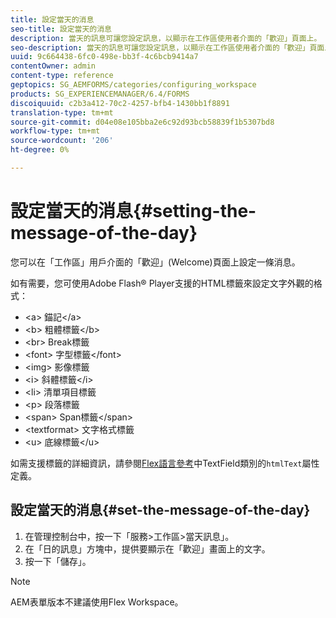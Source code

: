 ```yaml
---
title: 設定當天的消息
seo-title: 設定當天的消息
description: 當天的訊息可讓您設定訊息，以顯示在工作區使用者介面的「歡迎」頁面上。
seo-description: 當天的訊息可讓您設定訊息，以顯示在工作區使用者介面的「歡迎」頁面上。
uuid: 9c664438-6fc0-498e-bb3f-4c6bcb9414a7
contentOwner: admin
content-type: reference
geptopics: SG_AEMFORMS/categories/configuring_workspace
products: SG_EXPERIENCEMANAGER/6.4/FORMS
discoiquuid: c2b3a412-70c2-4257-bfb4-1430bb1f8891
translation-type: tm+mt
source-git-commit: d04e08e105bba2e6c92d93bcb58839f1b5307bd8
workflow-type: tm+mt
source-wordcount: '206'
ht-degree: 0%

---
```



# 設定當天的消息{#setting-the-message-of-the-day}

您可以在「工作區」用戶介面的「歡迎」(Welcome)頁面上設定一條消息。

如有需要，您可使用Adobe Flash® Player支援的HTML標籤來設定文字外觀的格式：

* &lt;a> 錨記&lt;/a>
* &lt;b> 粗體標籤&lt;/b>
* &lt;br> Break標籤
* &lt;font> 字型標籤&lt;/font>
* &lt;img> 影像標籤
* &lt;i> 斜體標籤&lt;/i>
* &lt;li> 清單項目標籤
* &lt;p> 段落標籤
* &lt;span> Span標籤&lt;/span>
* &lt;textformat> 文字格式標籤
* &lt;u> 底線標籤&lt;/u>

如需支援標籤的詳細資訊，請參閱[Flex語言參考](https://www.adobe.com/support/documentation/en/flex/)中TextField類別的`htmlText`屬性定義。

## 設定當天的消息{#set-the-message-of-the-day}

1. 在管理控制台中，按一下「服務>工作區>當天訊息」。
1. 在「日的訊息」方塊中，提供要顯示在「歡迎」畫面上的文字。
1. 按一下「儲存」。

>[!NOTE]
>
>AEM表單版本不建議使用Flex Workspace。

